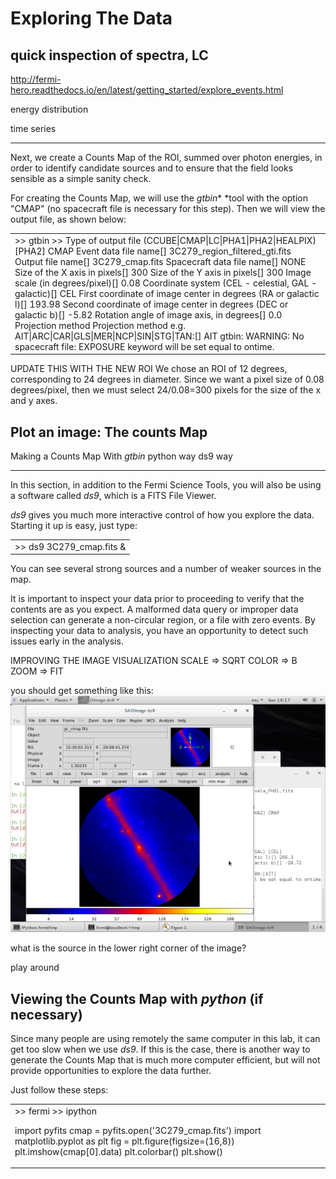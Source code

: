 

# Exploring The Data

## quick inspection of spectra, LC

http://fermi-hero.readthedocs.io/en/latest/getting_started/explore_events.html

energy distribution

time series

- - - 


Next, we create a Counts Map of the ROI, summed over photon energies, in order to identify candidate sources and to ensure that the field looks sensible as a simple sanity check.

For creating the Counts Map, we will use the *gtbin** *tool with the option "CMAP" (no spacecraft file is necessary for this step). Then we will view the output file, as shown below:

<table>
  <tr>
    <td>>> gtbin
>> Type of output file (CCUBE|CMAP|LC|PHA1|PHA2|HEALPIX) [PHA2] CMAP
Event data file name[] 3C279_region_filtered_gti.fits
Output file name[] 3C279_cmap.fits
Spacecraft data file name[] NONE
Size of the X axis in pixels[] 300
Size of the Y axis in pixels[] 300
Image scale (in degrees/pixel)[] 0.08
Coordinate system (CEL - celestial, GAL -galactic)[] CEL
First coordinate of image center in degrees (RA or galactic l)[] 193.98
Second coordinate of image center in degrees (DEC or galactic b)[] -5.82
Rotation angle of image axis, in degrees[] 0.0
Projection method Projection method e.g. AIT|ARC|CAR|GLS|MER|NCP|SIN|STG|TAN:[] AIT
gtbin: WARNING: No spacecraft file: EXPOSURE keyword will be set equal to ontime.</td>
  </tr>
</table>

UPDATE THIS WITH THE NEW ROI
We chose an ROI of 12 degrees, corresponding to 24 degrees in diameter. Since we want a pixel size of 0.08 degrees/pixel, then we must select 24/0.08=300 pixels for the size of the x and y axes. 

## Plot an image: The counts Map

Making a Counts Map With *gtbin*
python way
ds9 way

- - - 

In this section, in addition to the Fermi Science Tools, you will also be using a software called *ds9*, which is a FITS File Viewer.

*ds9* gives you much more interactive control of how you explore the data. Starting it up is easy, just type:

<table>
  <tr>
    <td>>> ds9 3C279_cmap.fits & </td>
  </tr>
</table>


You can see several strong sources and a number of weaker sources in the map.

It is important to inspect your data prior to proceeding to verify that the contents are as you expect. A malformed data query or improper data selection can generate a non-circular region, or a file with zero events. By inspecting your data to analysis, you have an opportunity to detect such issues early in the analysis.

IMPROVING THE IMAGE VISUALIZATION
SCALE => SQRT
COLOR => B
ZOOM => FIT

you should get something like this:
![](./figures/ds9.png)


what is the source in the lower right corner of the image?

play around

## Viewing the Counts Map with *python* (if necessary)

Since many people are using remotely the same computer in this lab, it can get too slow when we use *ds9*. If this is the case, there is another way to generate the Counts Map that is much more computer efficient, but will not provide opportunities to explore the data further.

Just follow these steps:

<table>
  <tr>
    <td>>> fermi
>> ipython

import pyfits
cmap = pyfits.open('3C279_cmap.fits')
import matplotlib.pyplot as plt
fig = plt.figure(figsize=(16,8))
plt.imshow(cmap[0].data)
plt.colorbar()
plt.show()</td>
  </tr>
</table>



